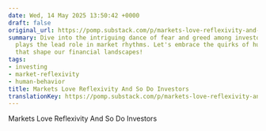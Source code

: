```yaml
---
date: Wed, 14 May 2025 13:50:42 +0000
draft: false
original_url: https://pomp.substack.com/p/markets-love-reflexivity-and-so-do
summary: Dive into the intriguing dance of fear and greed among investors, where reflexivity
  plays the lead role in market rhythms. Let's embrace the quirks of human nature
  that shape our financial landscapes!
tags:
- investing
- market-reflexivity
- human-behavior
title: Markets Love Reflexivity And So Do Investors
translationKey: https://pomp.substack.com/p/markets-love-reflexivity-and-so-do
---
```


Markets Love Reflexivity And So Do Investors